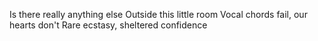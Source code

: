 ---
---
Is there really anything else
Outside this little room
Vocal chords fail, our hearts don't
Rare ecstasy, sheltered confidence
